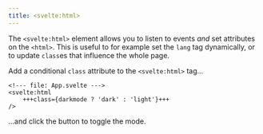 ```yaml
---
title: <svelte:html>
---
```


The `<svelte:html>` element allows you to listen to events _and_ set attributes on the `<html>`. This is useful to for example set the `lang` tag dynamically, or to update `class`es that influence the whole page.

Add a conditional `class` attribute to the `<svelte:html>` tag...

```svelte
<!--- file: App.svelte --->
<svelte:html
	+++class={darkmode ? 'dark' : 'light'}+++
/>
```

...and click the button to toggle the mode.
